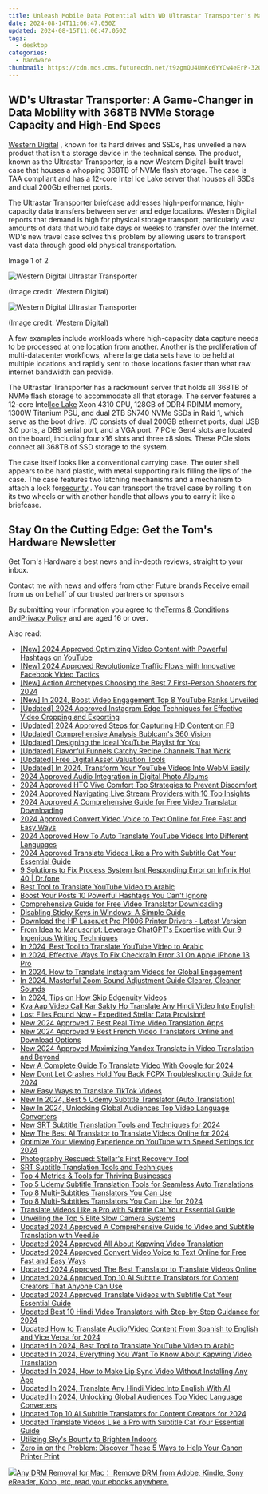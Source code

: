 ```yaml
---
title: Unleash Mobile Data Potential with WD Ultrastar Transporter's Massive Capacity - 368TB, Ice Lake Xeon CPU, and More!
date: 2024-08-14T11:06:47.050Z
updated: 2024-08-15T11:06:47.050Z
tags:
  - desktop
categories:
  - hardware
thumbnail: https://cdn.mos.cms.futurecdn.net/t9zgmQU4UmKc6YYCw4eErP-320-80.jpg
---
```


## WD's Ultrastar Transporter: A Game-Changer in Data Mobility with 368TB NVMe Storage Capacity and High-End Specs

[Western Digital](https://www.tomshardware.com/tag/western-digital) , known for its hard drives and SSDs, has unveiled a new product that isn't a storage device in the technical sense. The product, known as the Ultrastar Transporter, is a new Western Digital-built travel case that houses a whopping 368TB of NVMe flash storage. The case is TAA compliant and has a 12-core Intel Ice Lake server that houses all SSDs and dual 200Gb ethernet ports.

 The Ultrastar Transporter briefcase addresses high-performance, high-capacity data transfers between server and edge locations. Western Digital reports that demand is high for physical storage transport, particularly vast amounts of data that would take days or weeks to transfer over the Internet. WD's new travel case solves this problem by allowing users to transport vast data through good old physical transportation.

 Image 1 of 2

![Western Digital Ultrastar Transporter](https://vanilla.futurecdn.net/cyclingnews/media/img/missing-image.svg)

 (Image credit: Western Digital)

![Western Digital Ultrastar Transporter](https://vanilla.futurecdn.net/cyclingnews/media/img/missing-image.svg)

 (Image credit: Western Digital)

 A few examples include workloads where high-capacity data capture needs to be processed at one location from another. Another is the proliferation of multi-datacenter workflows, where large data sets have to be held at multiple locations and rapidly sent to those locations faster than what raw internet bandwidth can provide.

 The Ultrastar Transporter has a rackmount server that holds all 368TB of NVMe flash storage to accommodate all that storage. The server features a 12-core Intel[Ice Lake](https://www.tomshardware.com/reviews/intel-10nm-ice-lake-test-benchmarks,6257.html) Xeon 4310 CPU, 128GB of DDR4 RDIMM memory, 1300W Titanium PSU, and dual 2TB SN740 NVMe SSDs in Raid 1, which serve as the boot drive. I/O consists of dual 200GB ethernet ports, dual USB 3.0 ports, a DB9 serial port, and a VGA port. 7 PCIe Gen4 slots are located on the board, including four x16 slots and three x8 slots. These PCIe slots connect all 368TB of SSD storage to the system.

 The case itself looks like a conventional carrying case. The outer shell appears to be hard plastic, with metal supporting rails filling the lips of the case. The case features two latching mechanisms and a mechanism to attach a lock for[security](https://www.tomshardware.com/tag/security) . You can transport the travel case by rolling it on its two wheels or with another handle that allows you to carry it like a briefcase.

## Stay On the Cutting Edge: Get the Tom's Hardware Newsletter

 Get Tom's Hardware's best news and in-depth reviews, straight to your inbox.

 Contact me with news and offers from other Future brands  Receive email from us on behalf of our trusted partners or sponsors

 By submitting your information you agree to the[Terms & Conditions](https://futureplc.com/terms-conditions/) and[Privacy Policy](https://futureplc.com/privacy-policy/) and are aged 16 or over.


<ins class="adsbygoogle"
     style="display:block"
     data-ad-format="autorelaxed"
     data-ad-client="ca-pub-7571918770474297"
     data-ad-slot="1223367746"></ins>



<ins class="adsbygoogle"
     style="display:block"
     data-ad-client="ca-pub-7571918770474297"
     data-ad-slot="8358498916"
     data-ad-format="auto"
     data-full-width-responsive="true"></ins>

<span class="atpl-alsoreadstyle">Also read:</span>
<div><ul>
<li><a href="https://youtube-blog.techidaily.com/024-approved-optimizing-video-content-with-powerful-hashtags-on-youtube/"><u>[New] 2024 Approved  Optimizing Video Content with Powerful Hashtags on YouTube</u></a></li>
<li><a href="https://facebook-videos.techidaily.com/new-2024-approved-revolutionize-traffic-flows-with-innovative-facebook-video-tactics/"><u>[New] 2024 Approved  Revolutionize Traffic Flows with Innovative Facebook Video Tactics</u></a></li>
<li><a href="https://screen-video-capture.techidaily.com/new-action-archetypes-choosing-the-best-7-first-person-shooters-for-2024/"><u>[New] Action Archetypes  Choosing the Best 7 First-Person Shooters for 2024</u></a></li>
<li><a href="https://facebook-video-share.techidaily.com/new-in-2024-boost-video-engagement-top-8-youtube-ranks-unveiled/"><u>[New] In 2024, Boost Video Engagement  Top 8 YouTube Ranks Unveiled</u></a></li>
<li><a href="https://instagram-video-recordings.techidaily.com/updated-2024-approved-instagram-edge-techniques-for-effective-video-cropping-and-exporting/"><u>[Updated] 2024 Approved  Instagram Edge  Techniques for Effective Video Cropping and Exporting</u></a></li>
<li><a href="https://facebook-video-files.techidaily.com/updated-2024-approved-steps-for-capturing-hd-content-on-fb/"><u>[Updated] 2024 Approved  Steps for Capturing HD Content on FB</u></a></li>
<li><a href="https://extra-lessons.techidaily.com/updated-comprehensive-analysis-bublcams-360-vision/"><u>[Updated] Comprehensive Analysis  Bublcam's 360 Vision</u></a></li>
<li><a href="https://youtube-tips.techidaily.com/ed-designing-the-ideal-youtube-playlist-for-you/"><u>[Updated] Designing the Ideal YouTube Playlist for You</u></a></li>
<li><a href="https://facebook-video-footage.techidaily.com/updated-flavorful-funnels-catchy-recipe-channels-that-work/"><u>[Updated] Flavorful Funnels  Catchy Recipe Channels That Work</u></a></li>
<li><a href="https://facebook-video-share.techidaily.com/updated-free-digital-asset-valuation-tools/"><u>[Updated] Free Digital Asset Valuation Tools</u></a></li>
<li><a href="https://youtube-docs.techidaily.com/ed-in-2024-transform-your-youtube-videos-into-webm-easily/"><u>[Updated] In 2024, Transform Your YouTube Videos Into WebM Easily</u></a></li>
<li><a href="https://extra-lessons.techidaily.com/2024-approved-audio-integration-in-digital-photo-albums/"><u>2024 Approved  Audio Integration in Digital Photo Albums</u></a></li>
<li><a href="https://some-techniques.techidaily.com/2024-approved-htc-vive-comfort-top-strategies-to-prevent-discomfort/"><u>2024 Approved  HTC Vive Comfort  Top Strategies to Prevent Discomfort</u></a></li>
<li><a href="https://extra-skills.techidaily.com/2024-approved-navigating-live-stream-providers-with-10-top-insights/"><u>2024 Approved  Navigating Live Stream Providers with 10 Top Insights</u></a></li>
<li><a href="https://ai-video-translation.techidaily.com/2024-approved-a-comprehensive-guide-for-free-video-translator-downloading/"><u>2024 Approved A Comprehensive Guide for Free Video Translator Downloading</u></a></li>
<li><a href="https://ai-video-translation.techidaily.com/2024-approved-convert-video-voice-to-text-online-for-free-fast-and-easy-ways/"><u>2024 Approved Convert Video Voice to Text Online for Free Fast and Easy Ways</u></a></li>
<li><a href="https://ai-video-translation.techidaily.com/2024-approved-how-to-auto-translate-youtube-videos-into-different-languages/"><u>2024 Approved How To Auto Translate YouTube Videos Into Different Languages</u></a></li>
<li><a href="https://ai-video-translation.techidaily.com/2024-approved-translate-videos-like-a-pro-with-subtitle-cat-your-essential-guide/"><u>2024 Approved Translate Videos Like a Pro with Subtitle Cat Your Essential Guide</u></a></li>
<li><a href="https://howto.techidaily.com/9-solutions-to-fix-process-system-isnt-responding-error-on-infinix-hot-40-drfone-by-drfone-fix-android-problems-fix-android-problems/"><u>9 Solutions to Fix Process System Isnt Responding Error on Infinix Hot 40 | Dr.fone</u></a></li>
<li><a href="https://ai-video-translation.techidaily.com/best-tool-to-translate-youtube-video-to-arabic/"><u>Best Tool to Translate YouTube Video to Arabic</u></a></li>
<li><a href="https://instagram-video-files.techidaily.com/boost-your-posts-10-powerful-hashtags-you-cant-ignore/"><u>Boost Your Posts  10 Powerful Hashtags You Can't Ignore</u></a></li>
<li><a href="https://ai-video-translation.techidaily.com/comprehensive-guide-for-free-video-translator-downloading/"><u>Comprehensive Guide for Free Video Translator Downloading</u></a></li>
<li><a href="https://tech-recovery.techidaily.com/disabling-sticky-keys-in-windows-a-simple-guide/"><u>Disabling Sticky Keys in Windows: A Simple Guide</u></a></li>
<li><a href="https://driver-download.techidaily.com/download-the-hp-laserjet-pro-p1006-printer-drivers-latest-version/"><u>Download the HP LaserJet Pro P1006 Printer Drivers - Latest Version</u></a></li>
<li><a href="https://tech-hub.techidaily.com/from-idea-to-manuscript-leverage-chatgpts-expertise-with-our-9-ingenious-writing-techniques/"><u>From Idea to Manuscript: Leverage ChatGPT's Expertise with Our 9 Ingenious Writing Techniques</u></a></li>
<li><a href="https://ai-video-translation.techidaily.com/in-2024-best-tool-to-translate-youtube-video-to-arabic/"><u>In 2024, Best Tool to Translate YouTube Video to Arabic</u></a></li>
<li><a href="https://activate-lock.techidaily.com/in-2024-effective-ways-to-fix-checkra1n-error-31-on-apple-iphone-13-pro-by-drfone-ios/"><u>In 2024, Effective Ways To Fix Checkra1n Error 31 On Apple iPhone 13 Pro</u></a></li>
<li><a href="https://ai-video-translation.techidaily.com/in-2024-how-to-translate-instagram-videos-for-global-engagement/"><u>In 2024, How to Translate Instagram Videos for Global Engagement</u></a></li>
<li><a href="https://screen-video-capture.techidaily.com/in-2024-masterful-zoom-sound-adjustment-guide-clearer-cleaner-sounds/"><u>In 2024, Masterful Zoom Sound Adjustment Guide  Clearer, Cleaner Sounds</u></a></li>
<li><a href="https://some-approaches.techidaily.com/in-2024-tips-on-how-skip-edgenuity-videos/"><u>In 2024, Tips on How Skip Edgenuity Videos</u></a></li>
<li><a href="https://ai-video-translation.techidaily.com/kya-aap-video-call-kar-sakty-ho-translate-any-hindi-video-into-english/"><u>Kya Aap Video Call Kar Sakty Ho Translate Any Hindi Video Into English</u></a></li>
<li><a href="https://ai-video-translation.techidaily.com/lost-files-found-now-expedited-stellar-data-provision/"><u>Lost Files Found Now - Expedited Stellar Data Provision!</u></a></li>
<li><a href="https://ai-video-translation.techidaily.com/new-2024-approved-7-best-real-time-video-translation-apps/"><u>New 2024 Approved 7 Best Real Time Video Translation Apps</u></a></li>
<li><a href="https://ai-video-translation.techidaily.com/new-2024-approved-9-best-french-video-translators-online-and-download-options/"><u>New 2024 Approved 9 Best French Video Translators Online and Download Options</u></a></li>
<li><a href="https://ai-video-translation.techidaily.com/new-2024-approved-maximizing-yandex-translate-in-video-translation-and-beyond/"><u>New 2024 Approved Maximizing Yandex Translate in Video Translation and Beyond</u></a></li>
<li><a href="https://ai-video-translation.techidaily.com/new-a-complete-guide-to-translate-video-with-google-for-2024/"><u>New A Complete Guide To Translate Video With Google for 2024</u></a></li>
<li><a href="https://ai-video-apps.techidaily.com/new-dont-let-crashes-hold-you-back-fcpx-troubleshooting-guide-for-2024/"><u>New Dont Let Crashes Hold You Back FCPX Troubleshooting Guide for 2024</u></a></li>
<li><a href="https://ai-video-translation.techidaily.com/new-easy-ways-to-translate-tiktok-videos/"><u>New Easy Ways to Translate TikTok Videos</u></a></li>
<li><a href="https://ai-video-translation.techidaily.com/new-in-2024-best-5-udemy-subtitle-translator-auto-translation/"><u>New In 2024, Best 5 Udemy Subtitle Translator (Auto Translation)</u></a></li>
<li><a href="https://ai-video-translation.techidaily.com/new-in-2024-unlocking-global-audiences-top-video-language-converters/"><u>New In 2024, Unlocking Global Audiences Top Video Language Converters</u></a></li>
<li><a href="https://ai-video-translation.techidaily.com/new-srt-subtitle-translation-tools-and-techniques-for-2024/"><u>New SRT Subtitle Translation Tools and Techniques for 2024</u></a></li>
<li><a href="https://ai-video-translation.techidaily.com/new-the-best-ai-translator-to-translate-videos-online-for-2024/"><u>New The Best AI Translator to Translate Videos Online for 2024</u></a></li>
<li><a href="https://facebook-video-footage.techidaily.com/optimize-your-viewing-experience-on-youtube-with-speed-settings-for-2024/"><u>Optimize Your Viewing Experience on YouTube with Speed Settings for 2024</u></a></li>
<li><a href="https://data-wizards.techidaily.com/photography-rescued-stellars-first-recovery-tool/"><u>Photography Rescued: Stellar's First Recovery Tool</u></a></li>
<li><a href="https://ai-video-translation.techidaily.com/srt-subtitle-translation-tools-and-techniques/"><u>SRT Subtitle Translation Tools and Techniques</u></a></li>
<li><a href="https://facebook.techidaily.com/top-4-metrics-and-tools-for-thriving-businesses/"><u>Top 4 Metrics & Tools for Thriving Businesses</u></a></li>
<li><a href="https://ai-video-translation.techidaily.com/top-5-udemy-subtitle-translation-tools-for-seamless-auto-translations/"><u>Top 5 Udemy Subtitle Translation Tools for Seamless Auto Translations</u></a></li>
<li><a href="https://ai-video-translation.techidaily.com/top-8-multi-subtitles-translators-you-can-use/"><u>Top 8 Multi-Subtitles Translators You Can Use</u></a></li>
<li><a href="https://ai-video-translation.techidaily.com/top-8-multi-subtitles-translators-you-can-use-for-2024/"><u>Top 8 Multi-Subtitles Translators You Can Use for 2024</u></a></li>
<li><a href="https://ai-video-translation.techidaily.com/translate-videos-like-a-pro-with-subtitle-cat-your-essential-guide/"><u>Translate Videos Like a Pro with Subtitle Cat Your Essential Guide</u></a></li>
<li><a href="https://extra-hints.techidaily.com/unveiling-the-top-5-elite-slow-camera-systems/"><u>Unveiling the Top 5 Elite Slow Camera Systems</u></a></li>
<li><a href="https://ai-video-translation.techidaily.com/updated-2024-approved-a-comprehensive-guide-to-video-and-subtitle-translation-with-veedio/"><u>Updated 2024 Approved A Comprehensive Guide to Video and Subtitle Translation with Veed.io</u></a></li>
<li><a href="https://ai-video-translation.techidaily.com/updated-2024-approved-all-about-kapwing-video-translation/"><u>Updated 2024 Approved All About Kapwing Video Translation</u></a></li>
<li><a href="https://ai-video-translation.techidaily.com/updated-2024-approved-convert-video-voice-to-text-online-for-free-fast-and-easy-ways/"><u>Updated 2024 Approved Convert Video Voice to Text Online for Free Fast and Easy Ways</u></a></li>
<li><a href="https://ai-video-translation.techidaily.com/updated-2024-approved-the-best-translator-to-translate-videos-online/"><u>Updated 2024 Approved The Best Translator to Translate Videos Online</u></a></li>
<li><a href="https://ai-video-translation.techidaily.com/updated-2024-approved-top-10-ai-subtitle-translators-for-content-creators-that-anyone-can-use/"><u>Updated 2024 Approved Top 10 AI Subtitle Translators for Content Creators That Anyone Can Use</u></a></li>
<li><a href="https://ai-video-translation.techidaily.com/updated-2024-approved-translate-videos-with-subtitle-cat-your-essential-guide/"><u>Updated 2024 Approved Translate Videos with Subtitle Cat Your Essential Guide</u></a></li>
<li><a href="https://ai-video-translation.techidaily.com/updated-best-10-hindi-video-translators-with-step-by-step-guidance-for-2024/"><u>Updated Best 10 Hindi Video Translators with Step-by-Step Guidance for 2024</u></a></li>
<li><a href="https://ai-video-translation.techidaily.com/updated-how-to-translate-audiovideo-content-from-spanish-to-english-and-vice-versa-for-2024/"><u>Updated How to Translate Audio/Video Content From Spanish to English and Vice Versa for 2024</u></a></li>
<li><a href="https://ai-video-translation.techidaily.com/updated-in-2024-best-tool-to-translate-youtube-video-to-arabic/"><u>Updated In 2024, Best Tool to Translate YouTube Video to Arabic</u></a></li>
<li><a href="https://ai-video-translation.techidaily.com/updated-in-2024-everything-you-want-to-know-about-kapwing-video-translation/"><u>Updated In 2024, Everything You Want To Know About Kapwing Video Translation</u></a></li>
<li><a href="https://ai-video-translation.techidaily.com/updated-in-2024-how-to-make-lip-sync-video-without-installing-any-app/"><u>Updated In 2024, How to Make Lip Sync Video Without Installing Any App</u></a></li>
<li><a href="https://ai-video-translation.techidaily.com/updated-in-2024-translate-any-hindi-video-into-english-with-ai/"><u>Updated In 2024, Translate Any Hindi Video Into English With AI</u></a></li>
<li><a href="https://ai-video-translation.techidaily.com/updated-in-2024-unlocking-global-audiences-top-video-language-converters/"><u>Updated In 2024, Unlocking Global Audiences Top Video Language Converters</u></a></li>
<li><a href="https://ai-video-translation.techidaily.com/updated-top-10-ai-subtitle-translators-for-content-creators-for-2024/"><u>Updated Top 10 AI Subtitle Translators for Content Creators for 2024</u></a></li>
<li><a href="https://ai-video-translation.techidaily.com/updated-translate-videos-like-a-pro-with-subtitle-cat-your-essential-guide/"><u>Updated Translate Videos Like a Pro with Subtitle Cat Your Essential Guide</u></a></li>
<li><a href="https://extra-resources.techidaily.com/utilizing-skys-bounty-to-brighten-indoors/"><u>Utilizing Sky's Bounty to Brighten Indoors</u></a></li>
<li><a href="https://printer-issues.techidaily.com/zero-in-on-the-problem-discover-these-5-ways-to-help-your-canon-printer-print/"><u>Zero in on the Problem: Discover These 5 Ways to Help Your Canon Printer Print</u></a></li>
</ul></div>

<!-- affiliate ads begin -->
<a href="https://secure.2checkout.com/order/checkout.php?PRODS=4600114&QTY=1&AFFILIATE=108875&CART=1"><img src="https://www.epubor.com/images/drm-removal-feature2.png" border="0">Any DRM Removal for Mac： Remove DRM from Adobe, Kindle, Sony eReader, Kobo, etc, read your ebooks anywhere.</a>
<!-- affiliate ads end -->